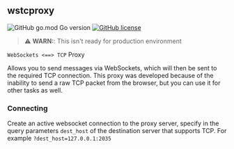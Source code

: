 ## wstcproxy

![GitHub go.mod Go version](https://img.shields.io/github/go-mod/go-version/tonstack/wstcproxy)
[![GitHub license](https://img.shields.io/github/license/tonstack/wstcproxy)](https://github.com/tonstack/wstcproxy/blob/main/LICENSE)

> :warning: **WARN:**: This isn't ready for production environment

`WebSockets <==> TCP` Proxy

Allows you to send messages via WebSockets, which will then be sent to the required TCP connection. This proxy was developed because of the inability to send a raw TCP packet from the browser, but you can use it for other tasks as well.

### Connecting

Create an active websocket connection to the proxy server, specify in the query parameters `dest_host` of the destination server that supports TCP. For example `?dest_host=127.0.0.1:2035`




